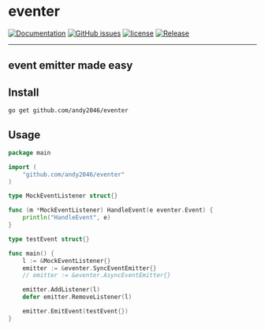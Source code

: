 # eventer

[![Documentation](https://godoc.org/github.com/andy2046/eventer?status.svg)](http://godoc.org/github.com/andy2046/eventer)
[![GitHub issues](https://img.shields.io/github/issues/andy2046/eventer.svg)](https://github.com/andy2046/eventer/issues)
[![license](https://img.shields.io/github/license/andy2046/eventer.svg)](https://github.com/andy2046/eventer/LICENSE)
[![Release](https://img.shields.io/github/release/andy2046/eventer.svg?label=Release)](https://github.com/andy2046/eventer/releases)

----

## event emitter made easy

## Install

```
go get github.com/andy2046/eventer
```

## Usage

```go
package main

import (
	"github.com/andy2046/eventer"
)

type MockEventListener struct{}

func (m *MockEventListener) HandleEvent(e eventer.Event) {
	println("HandleEvent", e)
}

type testEvent struct{}

func main() {
	l := &MockEventListener{}
	emitter := &eventer.SyncEventEmitter{}
	// emitter := &eventer.AsyncEventEmitter{}

	emitter.AddListener(l)
	defer emitter.RemoveListener(l)

	emitter.EmitEvent(testEvent{})
}
```
